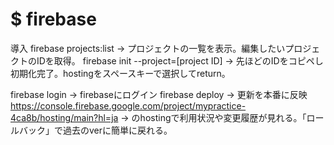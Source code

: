 # **$ firebase**

導入
firebase projects:list -> プロジェクトの一覧を表示。編集したいプロジェクトのIDを取得。
firebase init --project=[project ID] -> 先ほどのIDをコピペし初期化完了。hostingをスペースキーで選択してreturn。

firebase login -> firebaseにログイン
firebase deploy -> 更新を本番に反映
https://console.firebase.google.com/project/mypractice-4ca8b/hosting/main?hl=ja
-> のhostingで利用状況や変更履歴が見れる。「ロールバック」で過去のverに簡単に戻れる。
